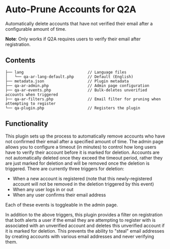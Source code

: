 # Auto-Prune Accounts for Q2A

Automatically delete accounts that have not verified their email after a configurable amount of time.

**Note**: Only works if Q2A requires users to verify their email after registration.

## Contents

```
├── lang                            // Language files
│   └── qa-ar-lang-default.php      // Default (English)
├── metadata.json                   // Plugin metadata
├── qa-ar-admin.php                 // Admin page configuration
├── qa-ar-events.php                // Bulk-deletes unverified accounts when triggered
├── qa-ar-filters.php               // Email filter for pruning when attempting to register
└── qa-plugin.php                   // Registers the plugin
```

## Functionality

This plugin sets up the process to automatically remove accounts who have not confirmed their email after a specified amount of time.
The admin page allows you to configure a timeout (in minutes) to control how long users have to verify their account before it is marked for deletion.
Accounts are not automatically deleted once they exceed the timeout period, rather they are just marked for deletion and will be removed once the deletion is triggered.
There are currently three triggers for deletion:

-   When a new account is registered (note that this newly-registered account will not be removed in the deletion triggered by this event)
-   When any user logs in or out
-   When any user confirms their email address

Each of these events is toggleable in the admin page.

In addition to the above triggers, this plugin provides a filter on registration that both alerts a user if the email they are attempting to register with is associated with an unverified account and deletes this unverified account if it is marked for deletion.
This prevents the ability to "steal" email addresses by creating accounts with various email addresses and never verifying them.
